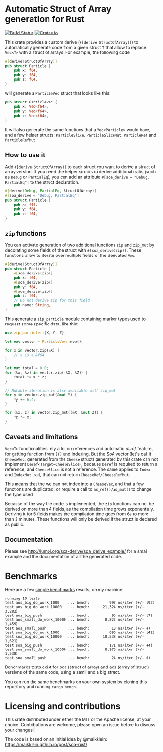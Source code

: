 # Automatic Struct of Array generation for Rust

[![Build Status](https://travis-ci.org/lumol-org/soa-derive.svg?branch=master)](https://travis-ci.org/lumol-org/soa-derive)
[![Crates.io](https://img.shields.io/crates/v/soa_derive.svg)](https://crates.io/crates/soa_derive)

This crate provides a custom derive (`#[derive(StructOfArray)]`) to
automatically generate code from a given struct `T` that allow to replace
`Vec<T>` with a struct of arrays. For example, the following code

```rust
#[derive(StructOfArray)]
pub struct Particle {
    pub x: f64,
    pub y: f64,
    pub z: f64,
}
```

will generate a `ParticleVec` struct that looks like this:

```rust
pub struct ParticleVec {
    pub x: Vec<f64>,
    pub y: Vec<f64>,
    pub z: Vec<f64>,
}
```

It will also generate the same functions that a `Vec<Particle>` would have,
and a few helper structs: `ParticleSlice`, `ParticleSliceMut`,
`ParticleRef` and `ParticleRefMut`.

## How to use it

Add `#[derive(StructOfArray)]` to each struct you want to derive a struct
of array version. If you need the helper structs to derive additional
traits (such as `Debug` or `PartialEq`), you can add an attribute
`#[soa_derive = "Debug, PartialEq"]` to the struct declaration.

```rust
#[derive(Debug, PartialEq, StructOfArray)]
#[soa_derive = "Debug, PartialEq"]
pub struct Particle {
    pub x: f64,
    pub y: f64,
    pub z: f64,
}
```

## `zip` functions

You can activate generation of two additional functions `zip` and
`zip_mut` by decorating some fields of the struct with
`#[soa_derive(zip)]`. These functions allow to iterate over multiple
fields of the derivated `Vec`.

```rust
#[derive(StructOfArray)]
pub struct Particle {
    #[soa_derive(zip)]
    pub x: f64,
    #[soa_derive(zip)]
    pub y: f64,
    #[soa_derive(zip)]
    pub z: f64,
    // Do not derive zip for this field
    pub name: String,
}
```

This generate a `zip_particle` module containing marker types used to
request some specific data, like this:

```rust
use zip_particle::{X, Y, Z};

let mut vector = ParticleVec::new();

for x in vector.zip(&X) {
    // x is a &f64
}

let mut total = 0.0;
for (&x, &z) in vector.zip((&X, &Z)) {
    total += x * z;
}

// Mutable iteration is also available with zip_mut
for y in vector.zip_mut(&mut Y) {
    *y += 6.4;
}

for (&x, z) in vector.zip_mut((&X, &mut Z)) {
    *z *= x;
}
```

## Caveats and limitations

`Vec<T>` functionalities rely a lot on references and automatic *deref*
feature, for getting function from `[T]` and indexing. But the SoA vector
(let's call it `CheeseVec`, generated from the `Cheese` struct) generated
by this crate can not implement `Deref<Target=CheeseSlice>`, because
`Deref` is required to return a reference, and `CheeseSlice` is not a
reference. The same applies to `Index` and `IndexMut` trait, that can not
return `CheeseRef/CheeseRefMut`.

This means that the we can not index into a `CheeseVec`, and that a few
functions are duplicated, or require a call to `as_ref()/as_mut()` to
change the type used.

Because of the way the code is implemented, the `zip` functions can not be
derived on more than 4 fields, as the compilation time grows exponentialy.
Deriving it for 5 fields makes the compilation time goes from 6s to more
than 2 minutes. These functions will only be derived if the struct is
declared as public.

## Documentation

Please see http://lumol.org/soa-derive/soa_derive_example/ for a small
example and the documentation of all the generated code.

# Benchmarks

Here are a few [simple benchmarks](benches/soa.rs) results, on my machine:

```
running 10 tests
test aos_big_do_work_1000    ... bench:         997 ns/iter (+/- 192)
test aos_big_do_work_10000   ... bench:      21,324 ns/iter (+/- 3,282)
test aos_big_push            ... bench:          93 ns/iter (+/- 17)
test aos_small_do_work_10000 ... bench:       8,822 ns/iter (+/- 1,459)
test aos_small_push          ... bench:          10 ns/iter (+/- 4)
test soa_big_do_work_1000    ... bench:         890 ns/iter (+/- 142)
test soa_big_do_work_10000   ... bench:      10,538 ns/iter (+/- 1,621)
test soa_big_push            ... bench:         171 ns/iter (+/- 44)
test soa_small_do_work_10000 ... bench:       8,978 ns/iter (+/- 1,538)
test soa_small_push          ... bench:          24 ns/iter (+/- 6)
```

Benchmarks tests exist for soa (struct of array) and aos (array of struct)
versions of the same code, using a samll and a big struct.

You can run the same benchmarks on your own system by cloning this repository
and running `cargo bench`.

# Licensing and contributions

This crate distributed under either the MIT or the Apache license, at your
choice. Contributions are welcome, please open an issue before to discuss your
changes !

The code is based on an initial idea by @maikklein:  https://maikklein.github.io/post/soa-rust/
